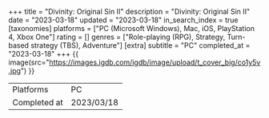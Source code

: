 +++
title = "Divinity: Original Sin II"
description = "Divinity: Original Sin II"
date = "2023-03-18"
updated = "2023-03-18"
in_search_index = true
[taxonomies]
platforms = ["PC (Microsoft Windows), Mac, iOS, PlayStation 4, Xbox One"]
rating = []
genres = ["Role-playing (RPG), Strategy, Turn-based strategy (TBS), Adventure"]
[extra]
subtitle = "PC"
completed_at = "2023-03-18"
+++
{{ image(src="https://images.igdb.com/igdb/image/upload/t_cover_big/co1y5v.jpg") }}

|              |            |
| ------------ | ---------- |
| Platforms    | PC |
| Completed at | 2023/03/18 |

